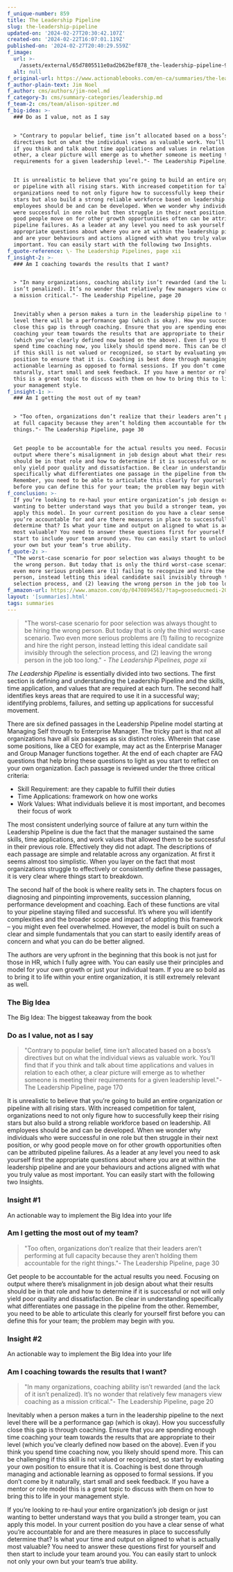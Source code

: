 ```yaml
---
f_unique-number: 859
title: The Leadership Pipeline
slug: the-leadership-pipeline
updated-on: '2024-02-27T20:30:42.107Z'
created-on: '2024-02-22T16:07:01.119Z'
published-on: '2024-02-27T20:40:29.559Z'
f_image:
  url: >-
    /assets/external/65d7805511e0ad2b62bef878_the-leadership-pipeline-94x144.jpeg
  alt: null
f_original-url: https://www.actionablebooks.com/en-ca/summaries/the-leadership-pipeline/
f_author-plain-text: Jim Noel
f_author: cms/authors/jim-noel.md
f_category-3: cms/summary-categories/leadership.md
f_team-2: cms/team/alison-spitzer.md
f_big-idea: >-
  ### Do as I value, not as I say


  > "Contrary to popular belief, time isn’t allocated based on a boss’s
  directives but on what the individual views as valuable work. You’ll find that
  if you think and talk about time applications and values in relation to each
  other, a clear picture will emerge as to whether someone is meeting their
  requirements for a given leadership level."- The Leadership Pipeline, page 170


  It is unrealistic to believe that you’re going to build an entire organization
  or pipeline with all rising stars. With increased competition for talent,
  organizations need to not only figure how to successfully keep their rising
  stars but also build a strong reliable workforce based on leadership. All
  employees should be and can be developed. When we wonder why individuals who
  were successful in one role but then struggle in their next position, or why
  good people move on for other growth opportunities often can be attributed
  pipeline failures. As a leader at any level you need to ask yourself first the
  appropriate questions about where you are at within the leadership pipeline
  and are your behaviours and actions aligned with what you truly value as most
  important. You can easily start with the following two Insights.
f_quote-reference: \- The Leadership Pipelines, page xii
f_insight-2: >-
  ### Am I coaching towards the results that I want?


  > "In many organizations, coaching ability isn’t rewarded (and the lack of it
  isn’t penalized). It’s no wonder that relatively few managers view coaching as
  a mission critical."- The Leadership Pipeline, page 20


  Inevitably when a person makes a turn in the leadership pipeline to the next
  level there will be a performance gap (which is okay). How you successfully
  close this gap is through coaching. Ensure that you are spending enough time
  coaching your team towards the results that are appropriate to their level
  (which you’ve clearly defined now based on the above). Even if you think you
  spend time coaching now, you likely should spend more. This can be challenging
  if this skill is not valued or recognized, so start by evaluating your own
  position to ensure that it is. Coaching is best done through managing and
  actionable learning as opposed to formal sessions. If you don’t come by it
  naturally, start small and seek feedback. If you have a mentor or role model
  this is a great topic to discuss with them on how to bring this to life in
  your management style.
f_insight-1: >-
  ### Am I getting the most out of my team?


  > "Too often, organizations don’t realize that their leaders aren’t performing
  at full capacity because they aren’t holding them accountable for the right
  things."- The Leadership Pipeline, page 30


  Get people to be accountable for the actual results you need. Focusing on
  output where there’s misalignment in job design about what their results
  should be in that role and how to determine if it is successful or not will
  only yield poor quality and dissatisfaction. Be clear in understanding
  specifically what differentiates one passage in the pipeline from the other.
  Remember, you need to be able to articulate this clearly for yourself first
  before you can define this for your team; the problem may begin with you.
f_conclusion: >-
  If you’re looking to re-haul your entire organization’s job design or just
  wanting to better understand ways that you build a stronger team, you can
  apply this model. In your current position do you have a clear sense of what
  you’re accountable for and are there measures in place to successfully
  determine that? Is what your time and output on aligned to what is actually
  most valuable? You need to answer these questions first for yourself and then
  start to include your team around you. You can easily start to unlock not only
  your own but your team’s true ability.
f_quote-2: >-
  "The worst-case scenario for poor selection was always thought to be hiring
  the wrong person. But today that is only the third worst-case scenario. Two
  even more serious problems are (1) failing to recognize and hire the right
  person, instead letting this ideal candidate sail invisibly through the
  selection process, and (2) leaving the wrong person in the job too long."
f_amazon-url: https://www.amazon.com/dp/0470894563/?tag=gooseducmedi-20
layout: '[summaries].html'
tags: summaries
---
```


> "The worst-case scenario for poor selection was always thought to be hiring the wrong person. But today that is only the third worst-case scenario. Two even more serious problems are (1) failing to recognize and hire the right person, instead letting this ideal candidate sail invisibly through the selection process, and (2) leaving the wrong person in the job too long." _\- The Leadership Pipelines, page xii_

_The Leadership Pipeline_ is essentially divided into two sections. The first section is defining and understanding the Leadership Pipeline and the skills, time application, and values that are required at each turn. The second half identifies keys areas that are required to use it in a successful way; identifying problems, failures, and setting up applications for successful movement.

There are six defined passages in the Leadership Pipeline model starting at Managing Self through to Enterprise Manager. The tricky part is that not all organizations have all six passages as six distinct roles. Wherein that case some positions, like a CEO for example, may act as the Enterprise Manager and Group Manager functions together. At the end of each chapter are FAQ questions that help bring these questions to light as you start to reflect on your own organization. Each passage is reviewed under the three critical criteria:

*   Skill Requirement: are they capable to fulfill their duties
*   Time Applications: framework on how one works
*   Work Values: What individuals believe it is most important, and becomes their focus of work

The most consistent underlying source of failure at any turn within the Leadership Pipeline is due the fact that the manager sustained the same skills, time applications, and work values that allowed them to be successful in their previous role. Effectively they did not adapt. The descriptions of each passage are simple and relatable across any organization. At first it seems almost too simplistic. When you layer on the fact that most organizations struggle to effectively or consistently define these passages, it is very clear where things start to breakdown.

The second half of the book is where reality sets in. The chapters focus on diagnosing and pinpointing improvements, succession planning, performance development and coaching. Each of these functions are vital to your pipeline staying filled and successful. It’s where you will identify complexities and the broader scope and impact of adopting this framework – you might even feel overwhelmed. However, the model is built on such a clear and simple fundamentals that you can start to easily identify areas of concern and what you can do be better aligned.

The authors are very upfront in the beginning that this book is not just for those in HR, which I fully agree with. You can easily use their principles and model for your own growth or just your individual team. If you are so bold as to bring it to life within your entire organization, it is still extremely relevant as well.

### The Big Idea

The Big Idea: The biggest takeaway from the book

### Do as I value, not as I say

> "Contrary to popular belief, time isn’t allocated based on a boss’s directives but on what the individual views as valuable work. You’ll find that if you think and talk about time applications and values in relation to each other, a clear picture will emerge as to whether someone is meeting their requirements for a given leadership level."- The Leadership Pipeline, page 170

It is unrealistic to believe that you’re going to build an entire organization or pipeline with all rising stars. With increased competition for talent, organizations need to not only figure how to successfully keep their rising stars but also build a strong reliable workforce based on leadership. All employees should be and can be developed. When we wonder why individuals who were successful in one role but then struggle in their next position, or why good people move on for other growth opportunities often can be attributed pipeline failures. As a leader at any level you need to ask yourself first the appropriate questions about where you are at within the leadership pipeline and are your behaviours and actions aligned with what you truly value as most important. You can easily start with the following two Insights.

### Insight #1

An actionable way to implement the Big Idea into your life

### Am I getting the most out of my team?

> "Too often, organizations don’t realize that their leaders aren’t performing at full capacity because they aren’t holding them accountable for the right things."- The Leadership Pipeline, page 30

Get people to be accountable for the actual results you need. Focusing on output where there’s misalignment in job design about what their results should be in that role and how to determine if it is successful or not will only yield poor quality and dissatisfaction. Be clear in understanding specifically what differentiates one passage in the pipeline from the other. Remember, you need to be able to articulate this clearly for yourself first before you can define this for your team; the problem may begin with you.

### Insight #2

An actionable way to implement the Big Idea into your life

### Am I coaching towards the results that I want?

> "In many organizations, coaching ability isn’t rewarded (and the lack of it isn’t penalized). It’s no wonder that relatively few managers view coaching as a mission critical."- The Leadership Pipeline, page 20

Inevitably when a person makes a turn in the leadership pipeline to the next level there will be a performance gap (which is okay). How you successfully close this gap is through coaching. Ensure that you are spending enough time coaching your team towards the results that are appropriate to their level (which you’ve clearly defined now based on the above). Even if you think you spend time coaching now, you likely should spend more. This can be challenging if this skill is not valued or recognized, so start by evaluating your own position to ensure that it is. Coaching is best done through managing and actionable learning as opposed to formal sessions. If you don’t come by it naturally, start small and seek feedback. If you have a mentor or role model this is a great topic to discuss with them on how to bring this to life in your management style.

If you’re looking to re-haul your entire organization’s job design or just wanting to better understand ways that you build a stronger team, you can apply this model. In your current position do you have a clear sense of what you’re accountable for and are there measures in place to successfully determine that? Is what your time and output on aligned to what is actually most valuable? You need to answer these questions first for yourself and then start to include your team around you. You can easily start to unlock not only your own but your team’s true ability.

